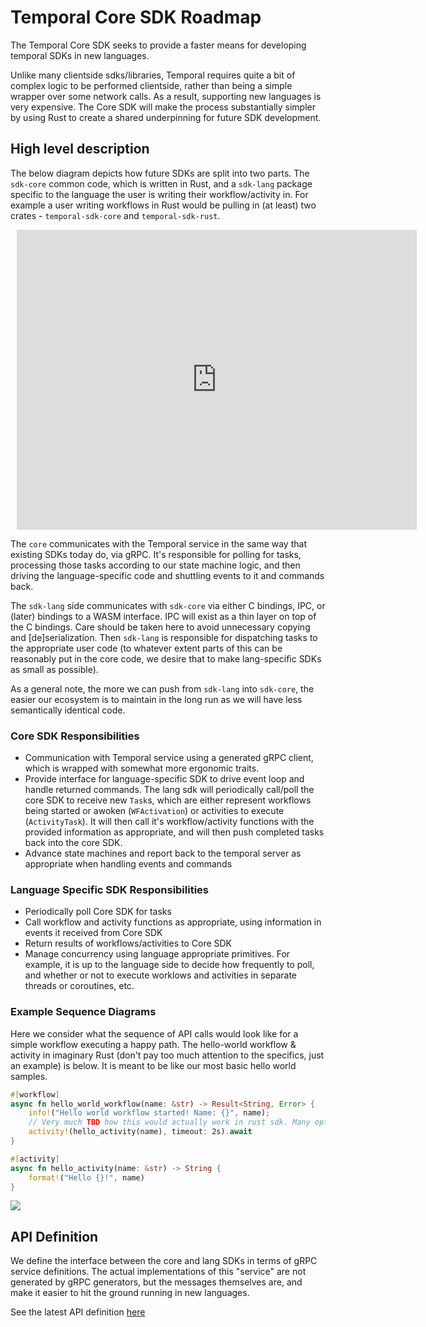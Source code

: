 Temporal Core SDK Roadmap
===

The Temporal Core SDK seeks to provide a faster means for developing temporal SDKs in new languages.

Unlike many clientside sdks/libraries, Temporal requires quite a bit of complex logic to be performed clientside, rather than being a simple wrapper over some network calls. As a result, supporting new languages is very expensive. The Core SDK will make the process substantially simpler by using Rust to create a shared underpinning for future SDK development.

## High level description

The below diagram depicts how future SDKs are split into two parts. The `sdk-core` common code, which is written in Rust, and a `sdk-lang` package specific to the language the user is writing their workflow/activity in. For example a user writing workflows in Rust would be pulling in (at least) two crates - `temporal-sdk-core` and `temporal-sdk-rust`.

<div style="width: 640px; height: 480px; margin: 10px; position: relative;"><iframe allowfullscreen frameborder="0" style="width:640px; height:480px" src="https://lucid.app/documents/embeddedchart/dfd26ad9-51c2-46cc-a8c1-c3db7a5e72fb" id="Br~.HXo5U8PC"></iframe></div>

The `core` communicates with the Temporal service in the same way that existing SDKs today do, via gRPC. It's responsible for polling for tasks, processing those tasks according to our state machine logic, and then driving the language-specific code and shuttling events to it and commands back.

The `sdk-lang` side communicates with `sdk-core` via either C bindings, IPC, or (later) bindings to a WASM interface. IPC will exist as a thin layer on top of the C bindings. Care should be taken here to avoid unnecessary copying and [de]serialization. Then `sdk-lang` is responsible for dispatching tasks to the appropriate user code (to whatever extent parts of this can be reasonably put in the core code, we desire that to make lang-specific SDKs as small as possible).

As a general note, the more we can push from `sdk-lang` into `sdk-core`, the easier our ecosystem is to maintain in the long run as we will have less semantically identical code.

### Core SDK Responsibilities

- Communication with Temporal service using a generated gRPC client, which is wrapped with somewhat more ergonomic traits.
- Provide interface for language-specific SDK to drive event loop and handle returned commands. The lang sdk will periodically call/poll the core SDK to receive new `Task`s, which are either represent workflows being started or awoken (`WFActivation`) or activities to execute (`ActivityTask`). It will then call it's workflow/activity functions with the provided information as appropriate, and will then push completed tasks back into the core SDK.
- Advance state machines and report back to the temporal server as appropriate when handling events and commands

### Language Specific SDK Responsibilities

- Periodically poll Core SDK for tasks
- Call workflow and activity functions as appropriate, using information in events it received from Core SDK
- Return results of workflows/activities to Core SDK
- Manage concurrency using language appropriate primitives. For example, it is up to the language side to decide how frequently to poll, and whether or not to execute worklows and activities in separate threads or coroutines, etc.

### Example Sequence Diagrams

Here we consider what the sequence of API calls would look like for a simple workflow executing a happy path. The hello-world workflow & activity in imaginary Rust (don't pay too much attention to the specifics, just an example) is below. It is meant to be like our most basic hello world samples.

```rust
#[workflow]
async fn hello_world_workflow(name: &str) -> Result<String, Error> {
    info!("Hello world workflow started! Name: {}", name);
    // Very much TBD how this would actually work in rust sdk. Many options here.
    activity!(hello_activity(name), timeout: 2s).await
}

#[activity]
async fn hello_activity(name: &str) -> String {
    format!("Hello {}!", name)
}
```

[![](https://mermaid.ink/img/eyJjb2RlIjoic2VxdWVuY2VEaWFncmFtXG4gICAgcGFydGljaXBhbnQgUyBhcyBUZW1wb3JhbCBTZXJ2aWNlXG4gICAgcGFydGljaXBhbnQgQyBhcyBDb3JlIFNES1xuICAgIHBhcnRpY2lwYW50IEwgYXMgTGFuZyBTREtcblxuICAgIEwgLT4-IEM6IEluaXRpYWxpemUgd29ya2VyXG4gICAgTCAtPj4gQzogU3RhcnQgd29yZmtsb3dcbiAgICBDIC0-PiBTOiBncnBjOiBTdGFydFdvcmtmbG93RXhlY3V0aW9uXG5cbiAgICBsb29wIHdvcmtmbG93IHRhc2sgcHJvY2Vzc2luZ1xuICAgIEMgLT4-IFM6IGdycGM6IFBvbGxXb3JrZmxvd1Rhc2tRdWV1ZVxuICAgIFMgLS0-PiBDOiBUYXNrcyAmIGhpc3RvcnkgICBcbiAgICBDIC0-PiBDOiBBcHBseSBoaXN0b3J5IHRvIHN0YXRlIG1hY2hpbmVzXG4gICAgXG4gICAgbG9vcCBldmVudCBsb29wXG4gICAgTCAtPj4gQzogUG9sbCBmb3Igc2RrIGV2ZW50c1xuICAgIEwgLT4-IEw6IFJ1biB3b3JrZmxvdywgcHJvZHVjZXMgY29tbWFuZHNcbiAgICBMIC0tPj4gQzogV29ya2Zsb3cgaXRlcmF0aW9uIGRvbmUgdy8gY29tbWFuZHNcbiAgICBDIC0-PiBDOiBBZHZhbmNlIHN0YXRlIG1hY2hpbmVzXG4gICAgZW5kXG5cbiAgICBDIC0-PiBTOiBncnBjOiBSZXNwb25kV29ya2Zsb3dUYXNrQ29tcGxldGVkXG4gICAgZW5kXG4iLCJtZXJtYWlkIjp7InRoZW1lIjoiZGVmYXVsdCJ9LCJ1cGRhdGVFZGl0b3IiOmZhbHNlfQ)](https://mermaid-js.github.io/mermaid-live-editor/#/edit/eyJjb2RlIjoic2VxdWVuY2VEaWFncmFtXG4gICAgcGFydGljaXBhbnQgUyBhcyBUZW1wb3JhbCBTZXJ2aWNlXG4gICAgcGFydGljaXBhbnQgQyBhcyBDb3JlIFNES1xuICAgIHBhcnRpY2lwYW50IEwgYXMgTGFuZyBTREtcblxuICAgIEwgLT4-IEM6IEluaXRpYWxpemUgd29ya2VyXG4gICAgTCAtPj4gQzogU3RhcnQgd29yZmtsb3dcbiAgICBDIC0-PiBTOiBncnBjOiBTdGFydFdvcmtmbG93RXhlY3V0aW9uXG5cbiAgICBsb29wIHdvcmtmbG93IHRhc2sgcHJvY2Vzc2luZ1xuICAgIEMgLT4-IFM6IGdycGM6IFBvbGxXb3JrZmxvd1Rhc2tRdWV1ZVxuICAgIFMgLS0-PiBDOiBUYXNrcyAmIGhpc3RvcnkgICBcbiAgICBDIC0-PiBDOiBBcHBseSBoaXN0b3J5IHRvIHN0YXRlIG1hY2hpbmVzXG4gICAgXG4gICAgbG9vcCBldmVudCBsb29wXG4gICAgTCAtPj4gQzogUG9sbCBmb3Igc2RrIGV2ZW50c1xuICAgIEwgLT4-IEw6IFJ1biB3b3JrZmxvdywgcHJvZHVjZXMgY29tbWFuZHNcbiAgICBMIC0tPj4gQzogV29ya2Zsb3cgaXRlcmF0aW9uIGRvbmUgdy8gY29tbWFuZHNcbiAgICBDIC0-PiBDOiBBZHZhbmNlIHN0YXRlIG1hY2hpbmVzXG4gICAgZW5kXG5cbiAgICBDIC0-PiBTOiBncnBjOiBSZXNwb25kV29ya2Zsb3dUYXNrQ29tcGxldGVkXG4gICAgZW5kXG4iLCJtZXJtYWlkIjp7InRoZW1lIjoiZGVmYXVsdCJ9LCJ1cGRhdGVFZGl0b3IiOmZhbHNlfQ)

## API Definition

We define the interface between the core and lang SDKs in terms of gRPC service definitions. The actual implementations of this "service" are not generated by gRPC generators, but the messages themselves are, and make it easier to hit the ground running in new languages.

See the latest API definition [here](https://github.com/temporalio/sdk-core/blob/master/protos/local/core_interface.proto)
